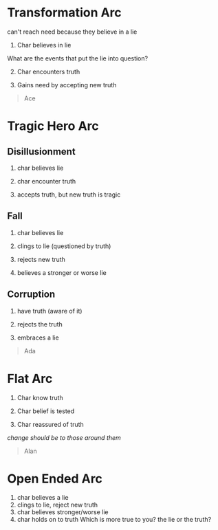 # Transformation Arc

can't reach need because they believe in a lie

1. Char believes in lie

What are the events that put the lie into question?

2. Char encounters truth

3. Gains need by accepting new truth 

> Ace

# Tragic Hero Arc

## Disillusionment

1. char believes lie

2. char encounter truth

3. accepts truth, but new truth is tragic

> 

## Fall

1. char believes lie

2. clings to lie (questioned by truth)

3. rejects new truth

4. believes a stronger or worse lie

> 

## Corruption

1. have truth (aware of it)

2. rejects the truth

3. embraces a lie

>  Ada

# Flat Arc

1. Char know truth

2. Char belief is tested

3. Char reassured of truth

*change should be to those around them*

> Alan

# Open Ended Arc

1. char believes a lie
2. clings to lie, reject new truth
3. char believes stronger/worse lie
4. char holds on to truth
   Which is more true to you? the lie or the truth?

> 